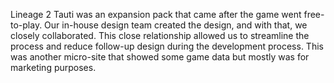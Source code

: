 Lineage 2 Tauti was an expansion pack that came after the game went free-to-play. Our in-house design team created the design, and with that, we closely collaborated. This close relationship allowed us to streamline the process and reduce follow-up design during the development process. This was another micro-site that showed some game data but mostly was for marketing purposes. 
